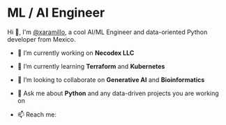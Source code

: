 # ML / AI Engineer

Hi 👋, I'm [@xaramillo](github.com/xaramillo), a cool AI/ML Engineer and data-oriented Python developer from Mexico.

- 🔭 I’m currently working on **Necodex LLC**

- 🌱 I’m currently learning **Terraform** and **Kubernetes**

- 👯 I’m looking to collaborate on **Generative AI** and **Bioinformatics**

- 💬 Ask me about **Python** and any data-driven projects you are working on

- 📫 Reach me: 

<!---
<p align="left">
<a href="https://linkedin.com/in/xaramillo" target="blank"><img align="center" src="https://raw.githubusercontent.com/rahuldkjain/github-profile-readme-generator/master/src/images/icons/Social/linked-in-alt.svg" alt="xaramillo" height="30" width="40" /></a>
<a href="https://kaggle.com/xaramillo" target="blank"><img align="center" src="https://raw.githubusercontent.com/rahuldkjain/github-profile-readme-generator/master/src/images/icons/Social/kaggle.svg" alt="xaramillo" height="30" width="40" /></a>
</p>
-->
